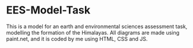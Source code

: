 # EES-Model-Task
This is a model for an earth and environmental sciences assessment task, modelling the formation of the Himalayas. All diagrams are made using paint.net, and it is coded by me using HTML, CSS and JS.